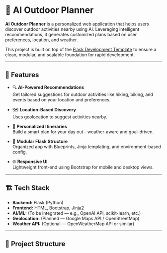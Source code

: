 # 🌲 AI Outdoor Planner

**AI Outdoor Planner** is a personalized web application that helps users discover outdoor activities nearby using AI. Leveraging intelligent recommendations, it generates customized plans based on user preferences, location, and weather.

This project is built on top of the [Flask Development Template](https://github.com/SarveshwarSenthilKumar/Flask-Development-Template) to ensure a clean, modular, and scalable foundation for rapid development.

---

## 🚀 Features

- 🔍 **AI-Powered Recommendations**  
  Get tailored suggestions for outdoor activities like hiking, biking, and events based on your location and preferences.

- 🗺️ **Location-Based Discovery**  
  Uses geolocation to suggest activities nearby.

- 🎯 **Personalized Itineraries**  
  Build a smart plan for your day out—weather-aware and goal-driven.

- 🧱 **Modular Flask Structure**  
  Organized app with Blueprints, Jinja templating, and environment-based config.

- 🌐 **Responsive UI**  
  Lightweight front-end using Bootstrap for mobile and desktop views.

---

## 🏗️ Tech Stack

- **Backend:** Flask (Python)
- **Frontend:** HTML, Bootstrap, Jinja2
- **AI/ML:** (To be integrated — e.g., OpenAI API, scikit-learn, etc.)
- **Geolocation:** (Planned — Google Maps API / OpenStreetMap)
- **Weather API:** (Optional — OpenWeatherMap API or similar)

---

## 📁 Project Structure

